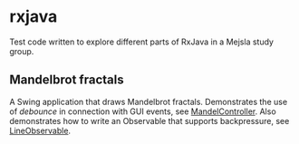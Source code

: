 # rxjava

Test code written to explore different parts of RxJava in a Mejsla study group.


## Mandelbrot fractals

A Swing application that draws Mandelbrot fractals. Demonstrates the use of *debounce* in connection with GUI events, see
[MandelController](https://github.com/dykstrom/rxjava/blob/master/src/main/java/se/dykstrom/rxjava/swing/mandel/MandelController.java).
Also demonstrates how to write an Observable that supports backpressure, see
[LineObservable](https://github.com/dykstrom/rxjava/blob/master/src/main/java/se/dykstrom/rxjava/swing/mandel/LineObservable.java).
